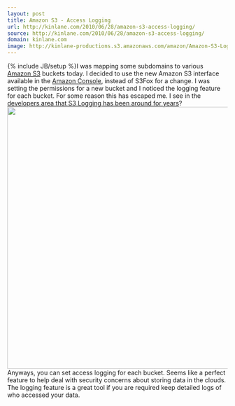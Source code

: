 ```yaml
---
layout: post
title: Amazon S3 - Access Logging
url: http://kinlane.com/2010/06/28/amazon-s3-access-logging/
source: http://kinlane.com/2010/06/28/amazon-s3-access-logging/
domain: kinlane.com
image: http://kinlane-productions.s3.amazonaws.com/amazon/Amazon-S3-Logging.PNG
---
```

{% include JB/setup %}I was mapping some subdomains to various <a href="http://www.kinlane.com/category/amazon/amazon-s3/">Amazon S3</a> buckets today. I decided to use the new Amazon S3 interface available in the <a href="http://www.kinlane.com/category/amazon/amazon-console/">Amazon Console</a>, instead of S3Fox for a change. I was setting the permissions for a new bucket and I noticed the logging feature for each bucket. For some reason this has escaped me. I see in the <a href="http://developer.amazonwebservices.com/connect/entry.jspa?externalID=422" target="_blank">developers area that S3 Logging has been around for years</a>? <img class="alignnone" title="Amazon S3 Logging" src="http://kinlane-productions.s3.amazonaws.com/amazon/Amazon-S3-Logging.PNG" alt="" width="600" align="center" /> Anyways, you can set access logging for each bucket. Seems like a perfect feature to help deal with security concerns about storing data in the clouds. The logging feature is a great tool if you are required keep detailed logs of who accessed your data.